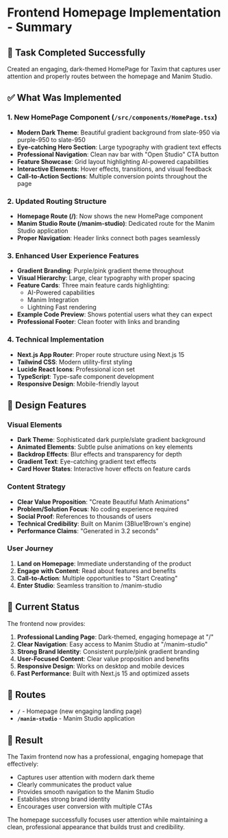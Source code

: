 # Frontend Homepage Implementation - Summary

## 🎯 Task Completed Successfully

Created an engaging, dark-themed HomePage for Taxim that captures user attention and properly routes between the homepage and Manim Studio.

## ✅ What Was Implemented

### 1. New HomePage Component (`/src/components/HomePage.tsx`)
- **Modern Dark Theme**: Beautiful gradient background from slate-950 via purple-950 to slate-950
- **Eye-catching Hero Section**: Large typography with gradient text effects
- **Professional Navigation**: Clean nav bar with "Open Studio" CTA button
- **Feature Showcase**: Grid layout highlighting AI-powered capabilities
- **Interactive Elements**: Hover effects, transitions, and visual feedback
- **Call-to-Action Sections**: Multiple conversion points throughout the page

### 2. Updated Routing Structure
- **Homepage Route (/)**: Now shows the new HomePage component
- **Manim Studio Route (/manim-studio)**: Dedicated route for the Manim Studio application
- **Proper Navigation**: Header links connect both pages seamlessly

### 3. Enhanced User Experience Features
- **Gradient Branding**: Purple/pink gradient theme throughout
- **Visual Hierarchy**: Large, clear typography with proper spacing
- **Feature Cards**: Three main feature cards highlighting:
  - AI-Powered capabilities
  - Manim Integration
  - Lightning Fast rendering
- **Example Code Preview**: Shows potential users what they can expect
- **Professional Footer**: Clean footer with links and branding

### 4. Technical Implementation
- **Next.js App Router**: Proper route structure using Next.js 15
- **Tailwind CSS**: Modern utility-first styling
- **Lucide React Icons**: Professional icon set
- **TypeScript**: Type-safe component development
- **Responsive Design**: Mobile-friendly layout

## 🎨 Design Features

### Visual Elements
- **Dark Theme**: Sophisticated dark purple/slate gradient background
- **Animated Elements**: Subtle pulse animations on key elements
- **Backdrop Effects**: Blur effects and transparency for depth
- **Gradient Text**: Eye-catching gradient text effects
- **Card Hover States**: Interactive hover effects on feature cards

### Content Strategy
- **Clear Value Proposition**: "Create Beautiful Math Animations"
- **Problem/Solution Focus**: No coding experience required
- **Social Proof**: References to thousands of users
- **Technical Credibility**: Built on Manim (3Blue1Brown's engine)
- **Performance Claims**: "Generated in 3.2 seconds"

### User Journey
1. **Land on Homepage**: Immediate understanding of the product
2. **Engage with Content**: Read about features and benefits
3. **Call-to-Action**: Multiple opportunities to "Start Creating"
4. **Enter Studio**: Seamless transition to /manim-studio

## 🚀 Current Status

The frontend now provides:

1. **Professional Landing Page**: Dark-themed, engaging homepage at "/"
2. **Clear Navigation**: Easy access to Manim Studio at "/manim-studio"
3. **Strong Brand Identity**: Consistent purple/pink gradient branding
4. **User-Focused Content**: Clear value proposition and benefits
5. **Responsive Design**: Works on desktop and mobile devices
6. **Fast Performance**: Built with Next.js 15 and optimized assets

## 📱 Routes

- **`/`** - Homepage (new engaging landing page)
- **`/manim-studio`** - Manim Studio application

## 🎉 Result

The Taxim frontend now has a professional, engaging homepage that effectively:
- Captures user attention with modern dark theme
- Clearly communicates the product value
- Provides smooth navigation to the Manim Studio
- Establishes strong brand identity
- Encourages user conversion with multiple CTAs

The homepage successfully focuses user attention while maintaining a clean, professional appearance that builds trust and credibility.
